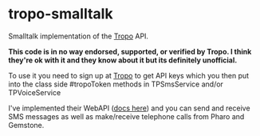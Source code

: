 tropo-smalltalk
===============

Smalltalk implementation of the [Tropo](http://www.tropo.com) API.

**This code is in no way endorsed, supported, or verified by Tropo. I think they're ok with it and they know about it but its definitely unofficial.**

To use it you need to sign up at [Tropo](http://www.tropo.com) to get API keys which you then put into the class side #tropoToken methods in TPSmsService and/or TPVoiceService

I've implemented their WebAPI ([docs here](https://www.tropo.com/docs/webapi/new_tropo_web_api_overview.htm)) and you can send and receive SMS messages as well as make/receive telephone calls from Pharo and Gemstone.  

